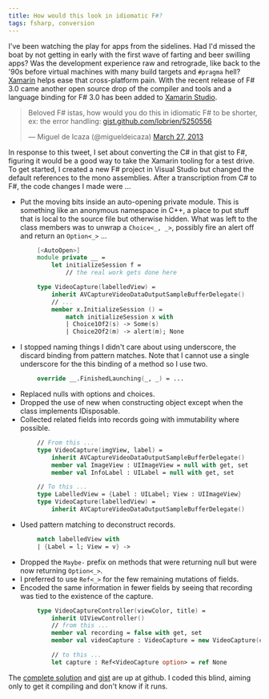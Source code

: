 ```yaml
---
title: How would this look in idiomatic F#?
tags: fsharp, conversion
---
```

I've been watching the play for apps from the sidelines. Had I'd missed the
boat by not getting in early with the first wave of farting and beer swilling
apps? Was the development experience raw and retrograde, like back to the '90s
before virtual machines with many build targets and ```#pragma``` hell?
[Xamarin](http://xamarin.com/) helps ease that cross-platform pain. With the
recent release of F# 3.0 came another open source drop of the compiler and
tools and a language binding for F# 3.0 has been added to [Xamarin
Studio](http://xamarin.com/studio).

<blockquote class="twitter-tweet"><p>Beloved F# istas, how would you do this in
idiomatic F# to be shorter, ex: the error handling: <a
href="https://t.co/bGuDdcyxPV"
title="https://gist.github.com/lobrien/5250556">gist.github.com/lobrien/5250556</a></p>&mdash;
Miguel de Icaza (@migueldeicaza) <a
href="https://twitter.com/migueldeicaza/status/316729282124709889">March 27,
2013</a></blockquote> <script async src="//platform.twitter.com/widgets.js"
charset="utf-8"></script>

In response to this tweet, I set about converting the C# in that gist to F#,
figuring it would be a good way to take the Xamarin tooling for a test drive.
To get started, I created a new F# project in Visual Studio but changed the
default references to the mono assemblies. After a transcription from C# to F#,
the code changes I made were ...

* Put the moving bits inside an auto-opening private module. This is something
  like an anonymous namespace in C++, a place to put stuff that is local to the
  source file but otherwise hidden. What was left to the class members was to
  unwrap a ```Choice<_, _>```, possibly fire an alert off and return an
  ```Option<_>``` ...

```fsharp
        [<AutoOpen>]
        module private __ =
            let initializeSession f =
                // the real work gets done here

        type VideoCapture(labelledView) = 
            inherit AVCaptureVideoDataOutputSampleBufferDelegate()
            // ...
            member x.InitializeSession () =
                match initializeSession x with
                | Choice1Of2(s) -> Some(s)
                | Choice2Of2(m) -> alert(m); None
```

* I stopped naming things I didn't care about using underscore, the discard
  binding from pattern matches. Note that I cannot use a single underscore for
  the this binding of a method so I use two.

```fsharp
        override __.FinishedLaunching(_, _) = ...
```

* Replaced nulls with options and choices.
* Dropped the use of new when constructing object except when the class
  implements IDisposable.
* Collected related fields into records going with immutability where possible.

```fsharp
        // From this ...
        type VideoCapture(imgView, label) = 
            inherit AVCaptureVideoDataOutputSampleBufferDelegate()
            member val ImageView : UIImageView = null with get, set
            member val InfoLabel : UILabel = null with get, set

        // To this ...
        type LabelledView = {Label : UILabel; View : UIImageView}
        type VideoCapture(labelledView) = 
            inherit AVCaptureVideoDataOutputSampleBufferDelegate()
```

* Used pattern matching to deconstruct records.

```fsharp
        match labelledView with
        | {Label = l; View = v} ->
```

* Dropped the `Maybe-` prefix on methods that were returning null but were now
  returning ```Option<_>```.
* I preferred to use ```Ref<_>``` for the few remaining mutations of fields.
* Encoded the same information in fewer fields by seeing that recording was
  tied to the existence of the capture.

```fsharp
        type VideoCaptureController(viewColor, title) =
            inherit UIViewController()
            // from this ...
            member val recording = false with get, set
            member val videoCapture : VideoCapture = new VideoCapture(cv.LabelledView) with get, set

            // to this ...
            let capture : Ref<VideoCapture option> = ref None
```

The [complete solution](https://github.com/philderbeast/XamarinVideoCapture)
and [gist](https://gist.github.com/philderbeast/5253070) are up at github.
I coded this blind, aiming only to get it compiling and don't know if it runs.
